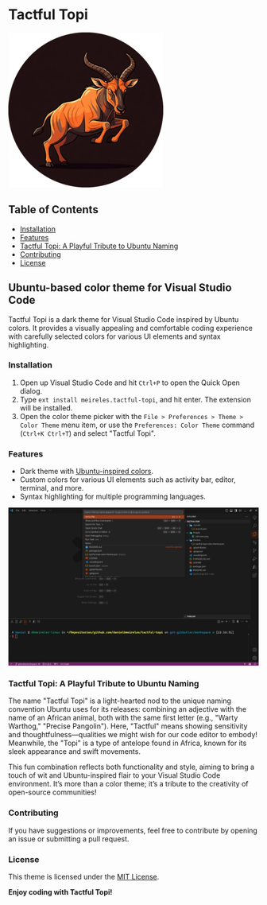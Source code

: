# Tactful Topi <!-- omit from toc -->

![Toti](images/toti-icon.png)

## Table of Contents <!-- omit from toc -->
- [Installation](#installation)
- [Features](#features)
- [Tactful Topi: A Playful Tribute to Ubuntu Naming](#tactful-topi-a-playful-tribute-to-ubuntu-naming)
- [Contributing](#contributing)
- [License](#license)

## Ubuntu-based color theme for Visual Studio Code <!-- omit from toc -->

Tactful Topi is a dark theme for Visual Studio Code inspired by Ubuntu colors. It provides a visually appealing and comfortable coding experience with carefully selected colors for various UI elements and syntax highlighting.

### Installation


1. Open up Visual Studio Code and hit `Ctrl+P` to open the Quick Open dialog.
2. Type `ext install meireles.tactful-topi`, and hit enter. The extension will be installed.
3. Open the color theme picker with the `File > Preferences > Theme > Color Theme` menu item, or use the `Preferences: Color Theme` command (`Ctrl+K Ctrl+T`) and select "Tactful Topi".

### Features

- Dark theme with [Ubuntu-inspired colors](https://design.ubuntu.com/brand/colour-palette).
- Custom colors for various UI elements such as activity bar, editor, terminal, and more.
- Syntax highlighting for multiple programming languages.

![VSCode](images/vscode.png)

### Tactful Topi: A Playful Tribute to Ubuntu Naming

The name "Tactful Topi" is a light-hearted nod to the unique naming convention Ubuntu uses for its releases: combining an adjective with the name of an African animal, both with the same first letter (e.g., "Warty Warthog," "Precise Pangolin"). Here, "Tactful" means showing sensitivity and thoughtfulness—qualities we might wish for our code editor to embody! Meanwhile, the "Topi" is a type of antelope found in Africa, known for its sleek appearance and swift movements.

This fun combination reflects both functionality and style, aiming to bring a touch of wit and Ubuntu-inspired flair to your Visual Studio Code environment. It’s more than a color theme; it’s a tribute to the creativity of open-source communities!

### Contributing

If you have suggestions or improvements, feel free to contribute by opening an issue or submitting a pull request.

### License

This theme is licensed under the [MIT License](LICENSE).

**Enjoy coding with Tactful Topi!**
